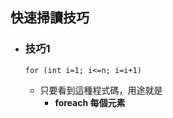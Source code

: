 ## 快速掃讀技巧
- ### 技巧1
  ```
  for (int i=1; i<=n; i=i+1)
  ```
  - 只要看到這種程式碼，用途就是
    - **foreach 每個元素**
